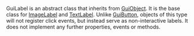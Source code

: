 GuiLabel is an abstract class that inherits from [GuiObject](https://create.roblox.com/docs/reference/engine/classes/GuiObject). It is the base
class for [ImageLabel](https://create.roblox.com/docs/reference/engine/classes/ImageLabel) and [TextLabel](https://create.roblox.com/docs/reference/engine/classes/TextLabel). Unlike [GuiButton](https://create.roblox.com/docs/reference/engine/classes/GuiButton), objects of this
type will not register click events, but instead serve as non-interactive
labels. It does not implement any further properties, events or methods.